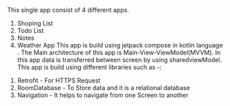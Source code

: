 This single app consist of 4 different apps.
1. Shoping List
2. Todo List
3. Notes
4. Weather App
This app is build using jetpack compose in kotlin language .
The Main architecture of this app is Main-View-ViewModel(MVVM).
In this app data is transferred between screen by using sharedviewModel.
This app is build using different libraries such as -:
1) Retrofit - For HTTPS  Request
2) RoomDatabase - To Store data and it is a relational database
3) Navigation - It helps to navigate from one Screen to another
